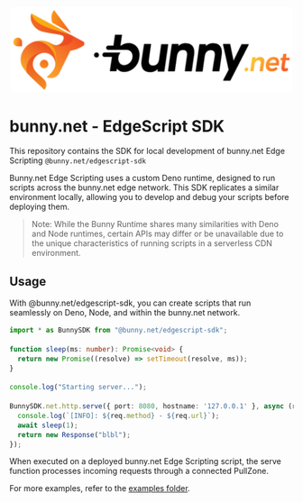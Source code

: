 <div align="center">
  <a href="https://bunny.net">
    <img src="https://github.com/BunnyWay/edge-script-sdk/blob/main/asset/bunny.png?raw=true" width="500" height="auto" alt="Bunny"/>
  </a>
</div>

# bunny.net - EdgeScript SDK

This repository contains the SDK for local development of bunny.net Edge Scripting `@bunny.net/edgescript-sdk`

Bunny.net Edge Scripting uses a custom Deno runtime, designed to run scripts across the bunny.net edge network. 
This SDK replicates a similar environment locally, allowing you to develop and debug your scripts before deploying them.

> Note: While the Bunny Runtime shares many similarities with Deno and Node runtimes,
> certain APIs may differ or be unavailable due to the unique characteristics of
> running scripts in a serverless CDN environment.
>

## Usage

With @bunny.net/edgescript-sdk, you can create scripts that run seamlessly on Deno,
Node, and within the bunny.net network.

```typescript
import * as BunnySDK from "@bunny.net/edgescript-sdk";

function sleep(ms: number): Promise<void> {
  return new Promise((resolve) => setTimeout(resolve, ms));
}

console.log("Starting server...");

BunnySDK.net.http.serve({ port: 8080, hostname: '127.0.0.1' }, async (req) => {
  console.log(`[INFO]: ${req.method} - ${req.url}`);
  await sleep(1);
  return new Response("blbl");
});
```

When executed on a deployed bunny.net Edge Scripting script, the serve function processes incoming 
requests through a connected PullZone.

For more examples, refer to the [examples folder](./example/).
